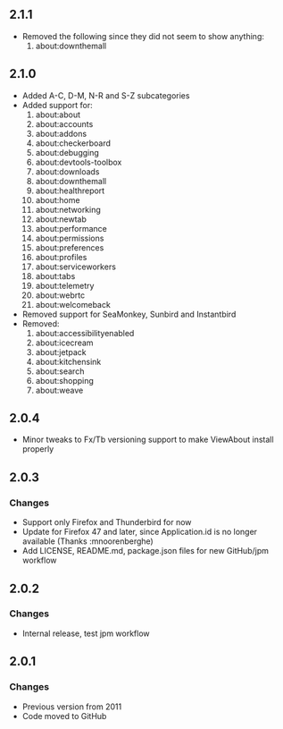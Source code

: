 ## 2.1.1
* Removed the following since they did not seem to show anything:
  1. about:downthemall

## 2.1.0
* Added A-C, D-M, N-R and S-Z subcategories
* Added support for:
  1. about:about
  2. about:accounts
  3. about:addons
  4. about:checkerboard
  5. about:debugging
  6. about:devtools-toolbox
  7. about:downloads
  8. about:downthemall
  9. about:healthreport
  10. about:home
  11. about:networking
  12. about:newtab
  13. about:performance
  14. about:permissions
  15. about:preferences
  16. about:profiles
  17. about:serviceworkers
  18. about:tabs
  19. about:telemetry
  20. about:webrtc
  21. about:welcomeback
* Removed support for SeaMonkey, Sunbird and Instantbird
* Removed:
  1. about:accessibilityenabled
  2. about:icecream
  3. about:jetpack
  4. about:kitchensink
  5. about:search
  6. about:shopping
  7. about:weave

## 2.0.4
* Minor tweaks to Fx/Tb versioning support to make ViewAbout install properly

## 2.0.3

### Changes
* Support only Firefox and Thunderbird for now
* Update for Firefox 47 and later, since Application.id is no longer available (Thanks :mnoorenberghe)
* Add LICENSE, README.md, package.json files for new GitHub/jpm workflow

## 2.0.2

### Changes
* Internal release, test jpm workflow

## 2.0.1

### Changes
* Previous version from 2011
* Code moved to GitHub
